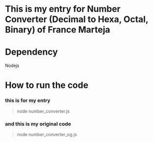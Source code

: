# This is my entry for Number Converter (Decimal to Hexa, Octal, Binary) of France Marteja

# Dependency
Nodejs

# How to run the code
### this is for my entry
<!-- this version for student/beginner friendly -->

> node number_converter.js

### and this is my original code

> node number_converter_og.js
